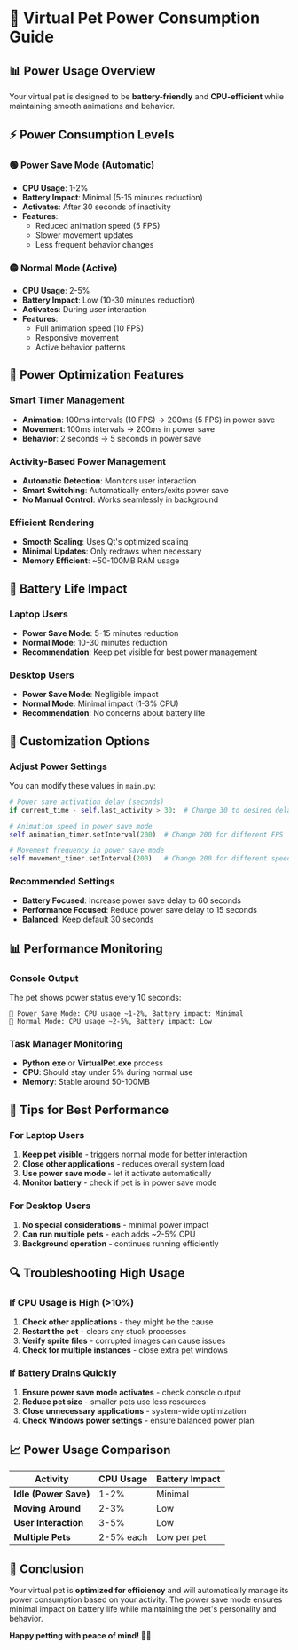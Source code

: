 # 🔋 Virtual Pet Power Consumption Guide

## 📊 **Power Usage Overview**

Your virtual pet is designed to be **battery-friendly** and **CPU-efficient** while maintaining smooth animations and behavior.

## ⚡ **Power Consumption Levels**

### 🟢 **Power Save Mode (Automatic)**
- **CPU Usage**: 1-2%
- **Battery Impact**: Minimal (5-15 minutes reduction)
- **Activates**: After 30 seconds of inactivity
- **Features**: 
  - Reduced animation speed (5 FPS)
  - Slower movement updates
  - Less frequent behavior changes

### 🟡 **Normal Mode (Active)**
- **CPU Usage**: 2-5%
- **Battery Impact**: Low (10-30 minutes reduction)
- **Activates**: During user interaction
- **Features**:
  - Full animation speed (10 FPS)
  - Responsive movement
  - Active behavior patterns

## 🎯 **Power Optimization Features**

### **Smart Timer Management**
- **Animation**: 100ms intervals (10 FPS) → 200ms (5 FPS) in power save
- **Movement**: 100ms intervals → 200ms in power save
- **Behavior**: 2 seconds → 5 seconds in power save

### **Activity-Based Power Management**
- **Automatic Detection**: Monitors user interaction
- **Smart Switching**: Automatically enters/exits power save
- **No Manual Control**: Works seamlessly in background

### **Efficient Rendering**
- **Smooth Scaling**: Uses Qt's optimized scaling
- **Minimal Updates**: Only redraws when necessary
- **Memory Efficient**: ~50-100MB RAM usage

## 📱 **Battery Life Impact**

### **Laptop Users**
- **Power Save Mode**: 5-15 minutes reduction
- **Normal Mode**: 10-30 minutes reduction
- **Recommendation**: Keep pet visible for best power management

### **Desktop Users**
- **Power Save Mode**: Negligible impact
- **Normal Mode**: Minimal impact (1-3% CPU)
- **Recommendation**: No concerns about battery life

## 🔧 **Customization Options**

### **Adjust Power Settings**
You can modify these values in `main.py`:

```python
# Power save activation delay (seconds)
if current_time - self.last_activity > 30:  # Change 30 to desired delay

# Animation speed in power save mode
self.animation_timer.setInterval(200)  # Change 200 for different FPS

# Movement frequency in power save mode  
self.movement_timer.setInterval(200)   # Change 200 for different speed
```

### **Recommended Settings**
- **Battery Focused**: Increase power save delay to 60 seconds
- **Performance Focused**: Reduce power save delay to 15 seconds
- **Balanced**: Keep default 30 seconds

## 📊 **Performance Monitoring**

### **Console Output**
The pet shows power status every 10 seconds:
```
🐾 Power Save Mode: CPU usage ~1-2%, Battery impact: Minimal
🐾 Normal Mode: CPU usage ~2-5%, Battery impact: Low
```

### **Task Manager Monitoring**
- **Python.exe** or **VirtualPet.exe** process
- **CPU**: Should stay under 5% during normal use
- **Memory**: Stable around 50-100MB

## 🚀 **Tips for Best Performance**

### **For Laptop Users**
1. **Keep pet visible** - triggers normal mode for better interaction
2. **Close other applications** - reduces overall system load
3. **Use power save mode** - let it activate automatically
4. **Monitor battery** - check if pet is in power save mode

### **For Desktop Users**
1. **No special considerations** - minimal power impact
2. **Can run multiple pets** - each adds ~2-5% CPU
3. **Background operation** - continues running efficiently

## 🔍 **Troubleshooting High Usage**

### **If CPU Usage is High (>10%)**
1. **Check other applications** - they might be the cause
2. **Restart the pet** - clears any stuck processes
3. **Verify sprite files** - corrupted images can cause issues
4. **Check for multiple instances** - close extra pet windows

### **If Battery Drains Quickly**
1. **Ensure power save mode activates** - check console output
2. **Reduce pet size** - smaller pets use less resources
3. **Close unnecessary applications** - system-wide optimization
4. **Check Windows power settings** - ensure balanced power plan

## 📈 **Power Usage Comparison**

| Activity | CPU Usage | Battery Impact |
|----------|-----------|----------------|
| **Idle (Power Save)** | 1-2% | Minimal |
| **Moving Around** | 2-3% | Low |
| **User Interaction** | 3-5% | Low |
| **Multiple Pets** | 2-5% each | Low per pet |

## 🎉 **Conclusion**

Your virtual pet is **optimized for efficiency** and will automatically manage its power consumption based on your activity. The power save mode ensures minimal impact on battery life while maintaining the pet's personality and behavior.

**Happy petting with peace of mind! 🐾✨**

